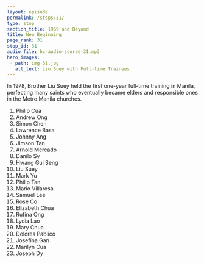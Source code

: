 ```yaml
---
layout: episode
permalink: /stops/31/
type: stop
section_title: 1969 and Beyond
title: New Beginning
page_rank: 31
stop_id: 31
audio_file: hc-audio-scored-31.mp3
hero_images:
 - path: img-31.jpg
   alt_text: Liu Suey with Full-time Trainees
---
```


In 1978, Brother Liu Suey held the first one-year full-time training in Manila, perfecting many saints who eventually became elders and responsible ones in the Metro Manila churches.

1. Philip Cua
2. Andrew Ong
3. Simon Chen
4. Lawrence Basa
5. Johnny Ang
6. Jimson Tan
7. Arnold Mercado
8. Danilo Sy
9. Hwang Gui Seng
10. Liu Suey
11. Mark Yu
12. Philip Tan
13. Mario Villarosa
14. Samuel Lee
15. Rose Co
16. Elizabeth Chua
17. Rufina Ong
18. Lydia Lao
19. Mary Chua
20. Dolores Pablico
21. Josefina Gan
22. Marilyn Cua
23. Joseph Dy

<!---
title: 新的開始

劉遂弟兄於1978年在馬尼拉舉行頭一次的一年全時間訓練，成全了許多聖徒。他們後來成為大岷區各處召會的長老和負責人。
-->

<!--- TRANSCRIPT
In 1978, Brother Liu Suey held the first one-year full-time training in Manila, perfecting many saints who eventually became elders and responsible ones in the Metro Manila churches.

劉遂弟兄於 1978 年在馬尼拉舉行頭一次的一年全時間訓練，成全了許多聖徒。他們後來成為大岷區各處召會的長老和負責人。
-->
